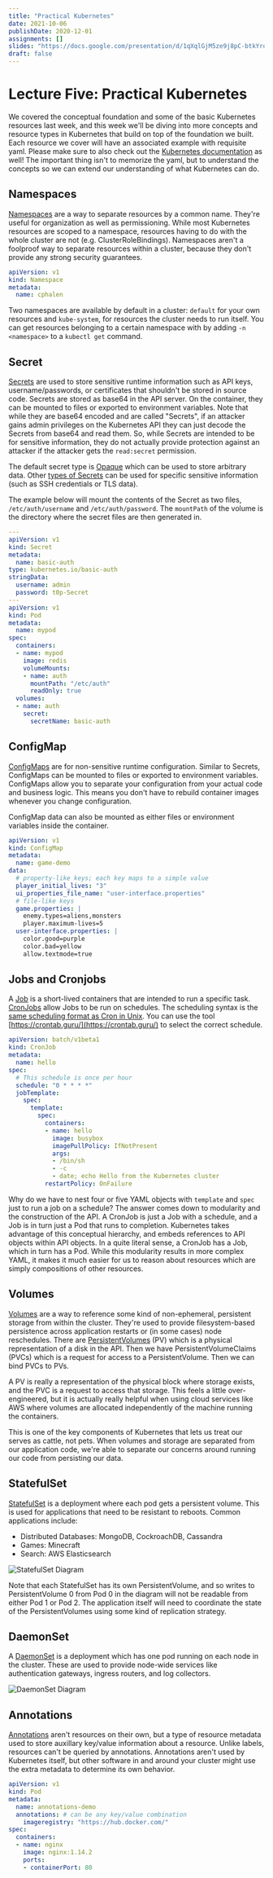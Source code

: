 ```yaml
---
title: "Practical Kubernetes"
date: 2021-10-06
publishDate: 2020-12-01
assignments: []
slides: "https://docs.google.com/presentation/d/1qXqlGjM5ze9j8pC-btkYro9lLTZONnbko5k79_0CpA0/edit?usp=sharing"
draft: false
---
```


# Lecture Five: Practical Kubernetes

We covered the conceptual foundation and some of the basic Kubernetes resources last week, and this week we'll be diving into more concepts and resource types in Kubernetes that build on top of the foundation we built. Each resource we cover will have an associated example with requisite yaml. Please make sure to also check out the [Kubernetes documentation](https://kubernetes.io/docs/home/) as well! The important thing isn't to memorize the yaml, but to understand the concepts so we can extend our understanding of what Kubernetes can do.

## Namespaces

[Namespaces](https://kubernetes.io/docs/concepts/overview/working-with-objects/namespaces/) are a way to separate resources by a common name. They're useful for organization as well as permissioning. While most Kubernetes resources are scoped to a namespace, resources having to do with the whole cluster are not (e.g. ClusterRoleBindings). Namespaces aren't a foolproof way to separate resources within a cluster, because they don't provide any strong security guarantees. 

```yaml
apiVersion: v1
kind: Namespace
metadata:
  name: cphalen
```

Two namespaces are available by default in a cluster: `default` for your own resources and `kube-system`, for resources the cluster needs to run itself. You can get resources belonging to a certain namespace with by adding `-n <namespace>` to a `kubectl get` command.

## Secret

[Secrets](https://kubernetes.io/docs/concepts/configuration/secret/) are used to store sensitive runtime information such as API keys, username/passwords, or certificates that shouldn't be stored in source code. Secrets are stored as base64 in the API server. On the container, they can be mounted to files or exported to environment variables. Note that while they are base64 encoded and are called "Secrets", if an attacker gains admin privileges on the Kubernetes API they can just decode the Secrets from base64 and read them. So, while Secrets are intended to be for sensitive information, they do not actually provide protection against an attacker if the attacker gets the `read:secret` permission.

The default secret type is [Opaque](https://kubernetes.io/docs/concepts/configuration/secret/#opaque-secrets) which can be used to store arbitrary data. Other [types of Secrets](https://kubernetes.io/docs/concepts/configuration/secret/#secret-types) can be used for specific sensitive information (such as SSH credentials or TLS data).

The example below will mount the contents of the Secret as two files, `/etc/auth/username` and `/etc/auth/password`. The `mountPath` of the volume is the directory where the secret files are then generated in.
```yaml
---
apiVersion: v1
kind: Secret
metadata:
  name: basic-auth
type: kubernetes.io/basic-auth
stringData:
  username: admin
  password: t0p-Secret
---
apiVersion: v1
kind: Pod
metadata:
  name: mypod
spec:
  containers:
  - name: mypod
    image: redis
    volumeMounts:
    - name: auth
      mountPath: "/etc/auth"
      readOnly: true
  volumes:
  - name: auth
    secret:
      secretName: basic-auth
```


## ConfigMap

[ConfigMaps](https://kubernetes.io/docs/concepts/configuration/configmap/) are for non-sensitive runtime configuration. Similar to Secrets, ConfigMaps can be mounted to files or exported to environment variables. ConfigMaps allow you to separate your configuration from your actual code and business logic. This means you don't have to rebuild container images whenever you change configuration.

ConfigMap data can also be mounted as either files or environment variables inside the container.

```yaml
apiVersion: v1
kind: ConfigMap
metadata:
  name: game-demo
data:
  # property-like keys; each key maps to a simple value
  player_initial_lives: "3"
  ui_properties_file_name: "user-interface.properties"
  # file-like keys
  game.properties: |
    enemy.types=aliens,monsters
    player.maximum-lives=5
  user-interface.properties: |
    color.good=purple
    color.bad=yellow
    allow.textmode=true
```

## Jobs and Cronjobs

A [Job](https://kubernetes.io/docs/concepts/workloads/controllers/job/) is a short-lived containers that are intended to run a specific task. [CronJobs](https://kubernetes.io/docs/concepts/workloads/controllers/cron-jobs/) allow Jobs to be run on schedules. The scheduling syntax is the [same scheduling format as Cron in Unix](https://en.wikipedia.org/wiki/Cron). You can use the tool [https://crontab.guru/](https://crontab.guru/) to select the correct schedule.

```yaml
apiVersion: batch/v1beta1
kind: CronJob
metadata:
  name: hello
spec:
  # This schedule is once per hour
  schedule: "0 * * * *" 
  jobTemplate:
    spec:
      template:
        spec:
          containers:
          - name: hello
            image: busybox
            imagePullPolicy: IfNotPresent
            args:
            - /bin/sh
            - -c
            - date; echo Hello from the Kubernetes cluster
          restartPolicy: OnFailure

```

Why do we have to nest four or five YAML objects with `template` and `spec` just to run a job on a schedule? The answer comes down to modularity and the construction of the API. A CronJob is just a Job with a schedule, and a Job is in turn just a Pod that runs to completion. Kubernetes takes advantage of this conceptual hierarchy, and embeds references to API objects within API objects. In a quite literal sense, a CronJob has a Job, which in turn has a Pod. While this modularity results in more complex YAML, it makes it much easier for us to reason about resources which are simply compositions of other resources.

## Volumes

[Volumes](https://kubernetes.io/docs/concepts/storage/volumes/) are a way to reference some kind of non-ephemeral, persistent storage from within the cluster. They're used to provide filesystem-based persistence across application restarts or (in some cases) node reschedules. There are [PersistentVolumes](https://kubernetes.io/docs/concepts/storage/persistent-volumes/) (PV) which is a physical representation of a disk in the API. Then we have PersistentVolumeClaims (PVCs) which is a request for access to a PersistentVolume. Then we can bind PVCs to PVs.

A PV is really a representation of the physical block where storage exists, and the PVC is a request to access that storage. This feels a little over-engineered, but it is actually really helpful when using cloud services like AWS where volumes are allocated independently of the machine running the containers.

This is one of the key components of Kubernetes that lets us treat our serves as cattle, not pets. When volumes and storage are separated from our application code, we're able to separate our concerns around running our code from persisting our data. 

## StatefulSet

[StatefulSet](https://kubernetes.io/docs/concepts/workloads/controllers/statefulset/) is a deployment where each pod gets a persistent volume. This is used for applications that need to be resistant to reboots. Common applications include:
- Distributed Databases: MongoDB, CockroachDB, Cassandra
- Games: Minecraft
- Search: AWS Elasticsearch

![StatefulSet Diagram](/img/lec05/statefulset.png)

Note that each StatefulSet has its own PersistentVolume, and so writes to PersistentVolume 0 from Pod 0 in the diagram will not be readable from either Pod 1 or Pod 2. The application itself will need to coordinate the state of the PersistentVolumes using some kind of replication strategy.

## DaemonSet

A [DaemonSet](https://kubernetes.io/docs/concepts/workloads/controllers/daemonset/) is a deployment which has one pod running on each node in the cluster. These are used to provide node-wide services like authentication gateways, ingress routers, and log collectors.

![DaemonSet Diagram](/img/lec05/daemonset.png)

## Annotations

[Annotations](https://kubernetes.io/docs/concepts/overview/working-with-objects/annotations/) aren't resources on their own, but a type of resource metadata used to store auxillary key/value information about a resource. Unlike labels, resources can't be queried by annotations. Annotations aren't used by Kubernetes itself, but other software in and around your cluster might use the extra metadata to determine its own behavior. 

```yaml
apiVersion: v1
kind: Pod
metadata:
  name: annotations-demo
  annotations: # can be any key/value combination
    imageregistry: "https://hub.docker.com/"
spec:
  containers:
  - name: nginx
    image: nginx:1.14.2
    ports:
    - containerPort: 80
```

<!--
## Kubernetes as an Abstraction

(@peyton or @armaan can you rewrite this paragraph? not sure i'm gonna phrase it better than y'all)
Sometimes instead of thinking about Kubernetes as a container orchestration tool, it can be better to think about it as an abstraction that allows us to reason about infrastructure. Kubernetes is the most popular container orchestration tool not because it is the best at orchestrating containers, but because the abstractions are simple and elegant.
-->
